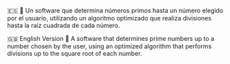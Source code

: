 🇪🇸 
  🧮 Un software que determina números primos hasta un número elegido por el usuario, utilizando un algoritmo optimizado que realiza divisiones hasta la raíz cuadrada de cada número.
  
🇬🇧 English Version
  🧮 A software that determines prime numbers up to a number chosen by the user, using an optimized algorithm that performs divisions up to the square root of each number.

